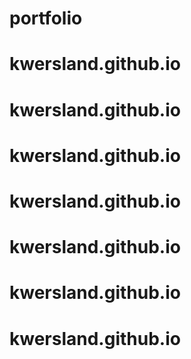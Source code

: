 # portfolio
# kwersland.github.io
# kwersland.github.io
# kwersland.github.io
# kwersland.github.io
# kwersland.github.io
# kwersland.github.io
# kwersland.github.io
